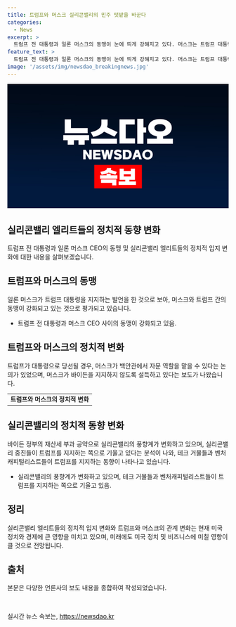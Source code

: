 ```yaml
---
title: 트럼프와 머스크 실리콘밸리의 민주 텃밭을 바꾼다
categories:
  - News
excerpt: >
  트럼프 전 대통령과 일론 머스크의 동맹이 눈에 띄게 강해지고 있다. 머스크는 트럼프 대통령을 지지하는 발언을 했고, 둘의 관계는 급속도로 발전하고 있다는 평가를 받고 있다. 이에 대한 분석들은 머스크가 트럼프와의 정치적 이해관계를 갖게 되며 실리콘밸리의 풍향계도 변화하고 있다고 지적하고 있다. 트럼프와 머스크는 이민, 기술, 과학, 미 우주군 등에 대한 의견이 일치함으로써 더불어 정치적으로 우경화된 부분에서도 일치한다는 것이다.
feature_text: >
  트럼프 전 대통령과 일론 머스크의 동맹이 눈에 띄게 강해지고 있다. 머스크는 트럼프 대통령을 지지하는 발언을 했고, 둘의 관계는 급속도로 발전하고 있다는 평가를 받고 있다. 이에 대한 분석들은 머스크가 트럼프와의 정치적 이해관계를 갖게 되며 실리콘밸리의 풍향계도 변화하고 있다고 지적하고 있다. 트럼프와 머스크는 이민, 기술, 과학, 미 우주군 등에 대한 의견이 일치함으로써 더불어 정치적으로 우경화된 부분에서도 일치한다는 것이다.
image: '/assets/img/newsdao_breakingnews.jpg'
---
```


<p><img src="/assets/img/newsdao_breakingnews.jpg" alt="cryptoinkorea 속보" /></p>

<h2 data-ke-size="size26">실리콘밸리 엘리트들의 정치적 동향 변화</h2>

<p data-ke-size="size16">트럼프 전 대통령과 일론 머스크 CEO의 동맹 및 실리콘밸리 엘리트들의 정치적 입지 변화에 대한 내용을 살펴보겠습니다.</p>

<h2 data-ke-size="size24">트럼프와 머스크의 동맹</h2>

<p data-ke-size="size16">일론 머스크가 트럼프 대통령을 지지하는 발언을 한 것으로 보아, 머스크와 트럼프 간의 동맹이 강화되고 있는 것으로 평가되고 있습니다.</p>

<ul>
  <li>트럼프 전 대통령과 머스크 CEO 사이의 동맹이 강화되고 있음.</li>
</ul>

<h2 data-ke-size="size24">트럼프와 머스크의 정치적 변화</h2>

<p data-ke-size="size16">트럼프가 대통령으로 당선될 경우, 머스크가 백안관에서 자문 역할을 맡을 수 있다는 논의가 있었으며, 머스크가 바이든을 지지하지 않도록 설득하고 있다는 보도가 나왔습니다.</p>

<table>
  <tr>
    <td style="text-align: center; height: 17px;"><b>트럼프와 머스크의 정치적 변화</b></td>
  </tr>
</table>

<h2 data-ke-size="size24">실리콘밸리의 정치적 동향 변화</h2>

<p data-ke-size="size16">바이든 정부의 재산세 부과 공약으로 실리콘밸리의 풍향계가 변화하고 있으며, 실리콘밸리 중진들이 트럼프를 지지하는 쪽으로 기울고 있다는 분석이 나와, 테크 거물들과 벤처캐피털리스트들이 트럼프를 지지하는 동향이 나타나고 있습니다.</p>

<ul>
  <li>실리콘밸리의 풍향계가 변화하고 있으며, 테크 거물들과 벤처캐피털리스트들이 트럼프를 지지하는 쪽으로 기울고 있음.</li>
</ul>

<h2 data-ke-size="size24">정리</h2>

<p data-ke-size="size16">실리콘밸리 엘리트들의 정치적 입지 변화와 트럼프와 머스크의 관계 변화는 현재 미국 정치와 경제에 큰 영향을 미치고 있으며, 미래에도 미국 정치 및 비즈니스에 미칠 영향이 클 것으로 전망됩니다.</p>

<h2 data-ke-size="size24">출처</h2>

<p data-ke-size="size16">본문은 다양한 언론사의 보도 내용을 종합하여 작성되었습니다.</p>

<p data-ke-size="size16">&nbsp;</p>
실시간 뉴스 속보는, <a href="https://newsdao.kr" rel="dofollow">https://newsdao.kr</a>


